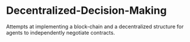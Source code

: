 # Decentralized-Decision-Making
Attempts at implementing a block-chain and a decentralized structure for agents to independently negotiate contracts. 
